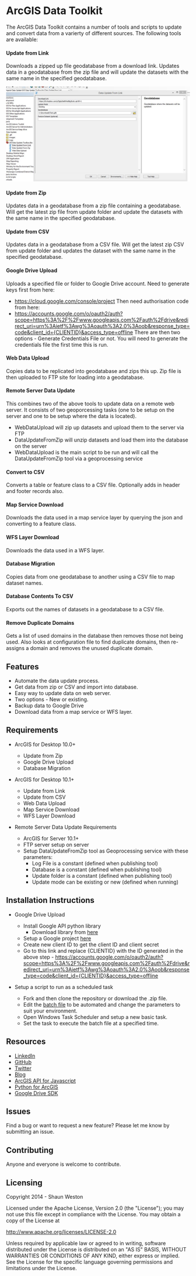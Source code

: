 # ArcGIS Data Toolkit

The ArcGIS Data Toolkit contains a number of tools and scripts to update and convert data from a varierty of different sources. The following tools are available:

#### Update from Link
Downloads a zipped up file geodatabase from a download link. Updates data in a geodatabase from the zip file and 
will update the datasets with the same name in the specified geodatabase.

![DataUpdateFromLinkScreenshot](/images/DataUpdateFromLinkScreenshot.jpg)

#### Update from Zip
Updates data in a geodatabase from a zip file containing a geodatabase. Will get the latest zip file from update folder and 
update the datasets with the same name in the specified geodatabase.

#### Update from CSV
Updates data in a geodatabase from a CSV file. Will get the latest zip CSV from update folder and 
updates the dataset with the same name in the specified geodatabase.

#### Google Drive Upload
Uploads a specified file or folder to Google Drive account. 
Need to generate keys first from here: 
* https://cloud.google.com/console/project 
Then need authorisation code from here: 
* https://accounts.google.com/o/oauth2/auth?scope=https%3A%2F%2Fwww.googleapis.com%2Fauth%2Fdrive&redirect_uri=urn%3Aietf%3Awg%3Aoauth%3A2.0%3Aoob&response_type=code&client_id={CLIENTID}&access_type=offline 
There are then two options - Generate Credentials File or not. You will need to generate the credentials file the first time this is run.

#### Web Data Upload
Copies data to be replicated into geodatabase and zips this up. Zip file is then uploaded to FTP site 
for loading into a geodatabase.

#### Remote Server Data Update
This combines two of the above tools to update data on a remote web server. It consists of two geoporcessing tasks (one to be
setup on the server and one to be setup where the data is located).

* WebDataUpload will zip up datasets and upload them to the server via FTP
* DataUpdateFromZip will unzip datasets and load them into the database on the server
* WebDataUpload is the main script to be run and will call the DataUpdateFromZip tool via a geoprocessing service

#### Convert to CSV
Converts a table or feature class to a CSV file. Optionally adds in header and footer records also.

#### Map Service Download
Downloads the data used in a map service layer by querying the json and converting to a feature class.

#### WFS Layer Download
Downloads the data used in a WFS layer. 

#### Database Migration
Copies data from one geodatabase to another using a CSV file to map dataset names.  

#### Database Contents To CSV
Exports out the names of datasets in a geodatabase to a CSV file.

#### Remove Duplicate Domains
Gets a list of used domains in the database then removes those not being used. Also looks at configuration file to find duplicate domains, then re-assigns a domain and removes the unused duplicate domain.


## Features

* Automate the data update process.
* Get data from zip or CSV and import into database.
* Easy way to update data on web server.
* Two options - New or existing.
* Backup data to Google Drive
* Download data from a map service or WFS layer.


## Requirements

* ArcGIS for Desktop 10.0+
	* Update from Zip
	* Google Drive Upload
	* Database Migration

* ArcGIS for Desktop 10.1+
	* Update from Link
	* Update from CSV
	* Web Data Upload
	* Map Service Download
	* WFS Layer Download


* Remote Server Data Update Requirements
	* ArcGIS for Server 10.1+
	* FTP server setup on server
	* Setup DataUpdateFromZip tool as Geoprocessing service with these parameters:
		* Log File is a constant (defined when publishing tool)
		* Database is a constant (defined when publishing tool)
		* Update folder is a constant (defined when publishing tool)
		* Update mode can be existing or new (defined when running)


## Installation Instructions

* Google Drive Upload
	* Install Google API python library
		* Download library from [here](https://code.google.com/p/google-api-python-client) 
	* Setup a Google project [here](https://cloud.google.com/console/project)
	* Create new client ID to get the client ID and client secret
	* Go to this link and replace {CLIENTID} with the ID generated in the above step - https://accounts.google.com/o/oauth2/auth?scope=https%3A%2F%2Fwww.googleapis.com%2Fauth%2Fdrive&redirect_uri=urn%3Aietf%3Awg%3Aoauth%3A2.0%3Aoob&response_type=code&client_id={CLIENTID}&access_type=offline

* Setup a script to run as a scheduled task
	* Fork and then clone the repository or download the .zip file. 
	* Edit the [batch file](/Examples) to be automated and change the parameters to suit your environment.
	* Open Windows Task Scheduler and setup a new basic task.
	* Set the task to execute the batch file at a specified time.


## Resources

* [LinkedIn](http://www.linkedin.com/in/sfweston)
* [GitHub](https://github.com/WestonSF)
* [Twitter](https://twitter.com/Westonelli)
* [Blog](http://westonelli.wordpress.com)
* [ArcGIS API for Javascript](https://developers.arcgis.com/en/javascript)
* [Python for ArcGIS](http://resources.arcgis.com/en/communities/python)
* [Google Drive SDK](https://developers.google.com/drive/web)


## Issues

Find a bug or want to request a new feature?  Please let me know by submitting an issue.


## Contributing

Anyone and everyone is welcome to contribute. 


## Licensing
Copyright 2014 - Shaun Weston

Licensed under the Apache License, Version 2.0 (the "License");
you may not use this file except in compliance with the License.
You may obtain a copy of the License at

   http://www.apache.org/licenses/LICENSE-2.0

Unless required by applicable law or agreed to in writing, software
distributed under the License is distributed on an "AS IS" BASIS,
WITHOUT WARRANTIES OR CONDITIONS OF ANY KIND, either express or implied.
See the License for the specific language governing permissions and
limitations under the License.